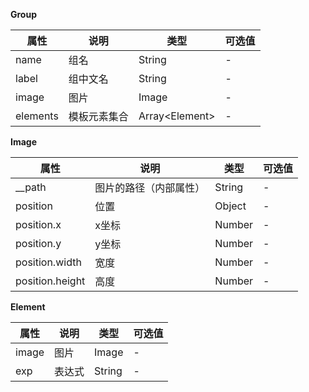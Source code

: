 **Group**

属性 | 说明 | 类型 | 可选值
-- | -- | -- | --
name | 组名 | String | -
label | 组中文名 | String | -
image | 图片 | Image | -
elements | 模板元素集合 | Array\<Element\> | -

**Image**

属性 | 说明 | 类型 | 可选值
-- | -- | -- | --
__path | 图片的路径（内部属性） | String | -
position | 位置 | Object | -
position.x | x坐标 | Number | -
position.y | y坐标 | Number | -
position.width | 宽度 | Number | -
position.height | 高度 | Number | -

**Element**

属性 | 说明 | 类型 | 可选值
-- | -- | -- | --
image | 图片 | Image | -
exp | 表达式 | String | -
